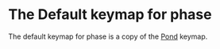 # The Default keymap for phase

The default keymap for phase is a copy of the [Pond](../pond/readme.md) keymap.
